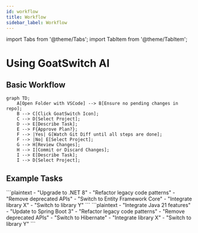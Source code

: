 ```yaml
---
id: workflow
title: Workflow
sidebar_label: Workflow
---
```


import Tabs from '@theme/Tabs';
import TabItem from '@theme/TabItem';

# Using GoatSwitch AI

## Basic Workflow

```mermaid
graph TD;
    A[Open Folder with VSCode] --> B[Ensure no pending changes in repo];
    B --> C[Click GoatSwitch Icon];
    C --> D[Select Project];
    D --> E[Describe Task];
    E --> F{Approve Plan?};
    F --> |Yes| G[Watch Git Diff until all steps are done];
    F --> |No| E[Select Project];
    G --> H[Review Changes];
    H --> I[Commit or Discard Changes];
    I --> E[Describe Task];
    I --> D[Select Project];
```

## Example Tasks

<Tabs>
  <TabItem value="dotnet" label=".NET" default>
    ```plaintext
    - "Upgrade to .NET 8"
    - "Refactor legacy code patterns"
    - "Remove deprecated APIs"
    - "Switch to Entity Framework Core"
    - "Integrate library X"
    - "Switch to library Y"
    ```
  </TabItem>
  <TabItem value="java" label="Java">
    ```plaintext
    - "Integrate Java 21 features"
    - "Update to Spring Boot 3"
    - "Refactor legacy code patterns"
    - "Remove deprecated APIs"
    - "Switch to Hibernate"
    - "Integrate library X"
    - "Switch to library Y"
    ```
  </TabItem>
</Tabs>
